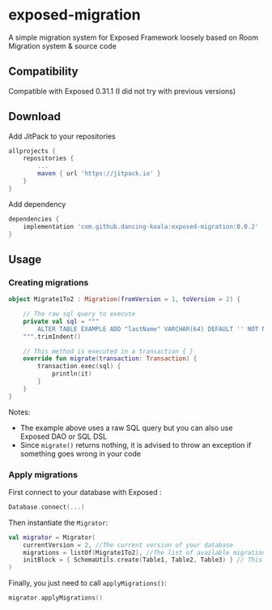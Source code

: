 # exposed-migration
A simple migration system for Exposed Framework loosely based on Room Migration system & source code

## Compatibility

Compatible with Exposed 0.31.1 (I did not try with previous versions)

## Download

Add JitPack to your repositories

```groovy
allprojects {
	repositories {
		...
		maven { url 'https://jitpack.io' }
	}
}
```

Add dependency

```groovy
dependencies {
    implementation 'com.github.dancing-koala:exposed-migration:0.0.2'
}
```

## Usage

### Creating migrations

```kotlin
object Migrate1To2 : Migration(fromVersion = 1, toVersion = 2) {

    // The raw sql query to execute
    private val sql = """
        ALTER TABLE EXAMPLE ADD "lastName" VARCHAR(64) DEFAULT '' NOT NULL
    """.trimIndent()

    // This method is executed in a transaction { }
    override fun migrate(transaction: Transaction) {
        transaction.exec(sql) {
            println(it)
        }
    }
}
```
Notes:
* The example above uses a raw SQL query but you can also use Exposed DAO or SQL DSL
* Since `migrate()` returns nothing, it is advised to throw an exception if something goes wrong in your code

### Apply migrations

First connect to your database with Exposed :

```kotlin
Database.connect(...)
```

Then instantiate the `Migrator`:

```kotlin
val migrator = Migrator(
    currentVersion = 2, //The current version of your database
    migrations = listOf(Migrate1To2), //The list of available migrations
    initBlock = { SchemaUtils.create(Table1, Table2, Table3) } // This block is invoked if no previous migration exists
)
```

Finally, you just need to call `applyMigrations()`:

```kotlin
migrator.applyMigrations()
```
